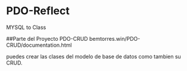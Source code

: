 # PDO-Reflect
MYSQL to Class

##Parte del Proyecto PDO-CRUD bemtorres.win/PDO-CRUD/documentation.html

puedes crear las clases del modelo de base de datos como tambien su CRUD.

